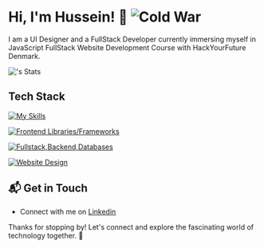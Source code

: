# Hi, I'm Hussein! 👋 ![Cold War](https://www.codewars.com/users/oyelajakenny/badges/micro)



I am a UI Designer and a FullStack Developer currently immersing myself in JavaScript FullStack Website Development Course with HackYourFuture Denmark.

![<username>'s Stats](https://github-readme-stats.vercel.app/api?username=oyelajakenny&theme=vue-dark&show_icons=true&hide_border=true&count_private=true)


## Tech Stack
[![My Skills](https://skillicons.dev/icons?i=js,html,css,git&theme=light)](https://skillicons.dev)

[![Frontend Libraries/Frameworks](https://skillicons.dev/icons?i=react,bootstrap,tailwind&theme=light)](https://skillicons.dev)

[![Fullstack,Backend,Databases](https://skillicons.dev/icons?i=nextjs,nodejs,express,mysql,mongodb,docker&theme=light)](https://skillicons.dev)

[![Website Design](https://skillicons.dev/icons?i=wordpress,figma&theme=light)](https://skillicons.dev)




## 📬 Get in Touch

- Connect with me on [Linkedin](https://linkedin.com/in/oyelajahussein)

Thanks for stopping by! Let's connect and explore the fascinating world of technology together. 🚀



<!--

Here are some ideas to get you started:

- 🔭 I’m currently working on ...
- 🌱 I’m currently learning ...
- 👯 I’m looking to collaborate on ...
- 🤔 I’m looking for help with ...
- 💬 Ask me about ...
- 📫 How to reach me: ...
- 😄 Pronouns: ...
- ⚡ Fun fact: ...
-->
